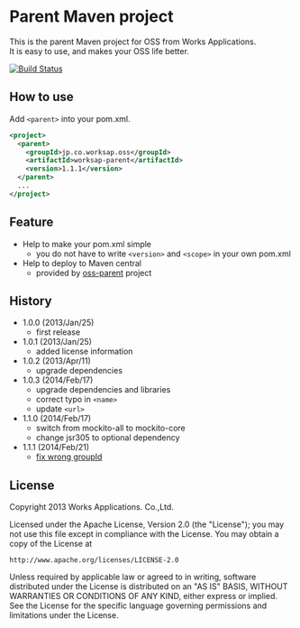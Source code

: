 Parent Maven project
====================
This is the parent Maven project for OSS from Works Applications.  
It is easy to use, and makes your OSS life better.

[![Build Status](https://secure.travis-ci.org/WorksApplications/worksap-parent.png)](http://travis-ci.org/WorksApplications/worksap-parent)

How to use
----------
Add `<parent>` into your pom.xml.

```xml
<project>
  <parent>
    <groupId>jp.co.worksap.oss</groupId>
    <artifactId>worksap-parent</artifactId>
    <version>1.1.1</version>
  </parent>
  ...
</project>
```

Feature
-------
- Help to make your pom.xml simple
    - you do not have to write `<version>` and `<scope>` in your own pom.xml
- Help to deploy to Maven central
    - provided by [oss-parent](https://github.com/sonatype/oss-parents/tree/master/oss-parent) project

History
-------
- 1.0.0 (2013/Jan/25)
    - first release
- 1.0.1 (2013/Jan/25)
    - added license information
- 1.0.2 (2013/Apr/11)
    - upgrade dependencies
- 1.0.3 (2014/Feb/17)
    - upgrade dependencies and libraries
    - correct typo in `<name>`
    - update `<url>`
- 1.1.0 (2014/Feb/17)
    - switch from mockito-all to mockito-core
    - change jsr305 to optional dependency
- 1.1.1 (2014/Feb/21)
    - [fix wrong groupId](https://github.com/WorksApplications/worksap-parent/pull/2)

License
-------
Copyright 2013 Works Applications. Co.,Ltd.

Licensed under the Apache License, Version 2.0 (the "License");
you may not use this file except in compliance with the License.
You may obtain a copy of the License at

    http://www.apache.org/licenses/LICENSE-2.0

Unless required by applicable law or agreed to in writing, software
distributed under the License is distributed on an "AS IS" BASIS,
WITHOUT WARRANTIES OR CONDITIONS OF ANY KIND, either express or implied.
See the License for the specific language governing permissions and
limitations under the License.
